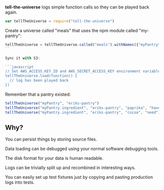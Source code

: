 **tell-the-universe** logs simple function calls so they can be played back again.

```javascript
var tellTheUniverse = require("tell-the-universe")
```

Create a universe called "meals" that uses the npm module called "my-pantry":

```javascript
tellTheUniverse = tellTheUniverse.called("meals").withNames({"myPantry": "my-pantry"})
``

Sync it with S3:

```javascript
// Set AWS_ACCESS_KEY_ID and AWS_SECRET_ACCESS_KEY environment variables, then:
tellTheUniverse.load(function() {
  // log has been played back
})
```

Remember that a pantry existed:

```javascript
tellTheUniverse("myPantry", "eriks-pantry")
tellTheUniverse("myPantry.ingredient", "eriks-pantry", "paprika", "have")
tellTheUniverse("myPantry.ingredient", "eriks-pantry", "cocoa", "need")
```

## Why?

You can persist things by storing source files.

Data loading can be debugged using your normal software debugging tools.

The disk format for your data is human readable.

Logs can be trivially split up and recombined in interesting ways.

You can easily set up test fixtures just by copying and pasting production logs into tests.
